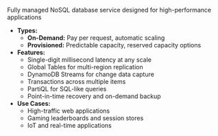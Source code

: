 Fully managed NoSQL database service designed for high-performance applications
- **Types:**
    - **On-Demand:** Pay per request, automatic scaling
    - **Provisioned:** Predictable capacity, reserved capacity options
- **Features:**
    - Single-digit millisecond latency at any scale
    - Global Tables for multi-region replication
    - DynamoDB Streams for change data capture
    - Transactions across multiple items
    - PartiQL for SQL-like queries
    - Point-in-time recovery and on-demand backup
- **Use Cases:**
    - High-traffic web applications
    - Gaming leaderboards and session stores
    - IoT and real-time applications